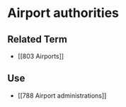 # Airport authorities  

## Related Term

- [[803 Airports]]  

## Use

- [[788 Airport administrations]]  

